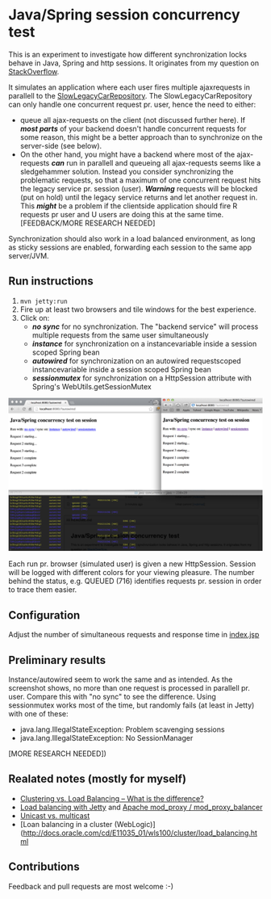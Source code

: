 # Java/Spring session concurrency test

This is an experiment to investigate how different synchronization locks behave in Java, Spring and http sessions.
It originates from my question on [StackOverflow](http://stackoverflow.com/questions/14890348/syncronizing-on-a-instance-variable-in-a-session-scoped-spring-bean-to-limit-con).

It simulates an application where each user fires multiple ajaxrequests in parallell to
the [SlowLegacyCarRepository](src/main/java/no/mobmad/SlowLegacyCarRepository.java). The SlowLegacyCarRepository can
only handle one concurrent request pr. user, hence the need to either:

* queue all ajax-requests on the client (not discussed further here). If ***most parts*** of your backend doesn't handle concurrent requests for some reason, this
might be a better approach than to synchronize on the server-side (see below).
* On the other hand, you might have a backend where most of the ajax-requests ***can*** run in parallell and queueing all
 ajax-requests seems like a sledgehammer solution. Instead you consider synchronizing the problematic requests, so that a maximum
 of one concurrent request hits the legacy service pr. session (user). ***Warning*** requests will be blocked (put on hold)
 until the legacy service returns and let another request in. This ***might*** be a problem if the clientside application
 should fire R requests pr user and U users are doing this at the same time. [FEEDBACK/MORE RESEARCH NEEDED]

Synchronization should also work in a load balanced environment, as long as sticky sessions are enabled, forwarding each
 session to the same app server/JVM.

## Run instructions

1. `mvn jetty:run`
2. Fire up at least two browsers and tile windows for the best experience.
3. Click on:
    * ***no sync*** for no synchronization. The "backend service" will process multiple requests from the same user simultaneously
    * ***instance*** for synchronization on a instancevariable inside a session scoped Spring bean
    * ***autowired*** for synchronization on an autowired requestscoped instancevariable inside a session scoped Spring bean
    * ***sessionmutex*** for synchronization on a HttpSession attribute with Spring's WebUtils.getSessionMutex

![](screenshot.png)

Each run pr. browser (simulated user) is given a new HttpSession. Session will be logged with different colors for
 your viewing pleasure. The number behind the status, e.g. QUEUED (716) identifies requests pr. session in order to
 trace them easier.

## Configuration
Adjust the number of simultaneous requests and response time in [index.jsp](src/main/webapp/index.jsp)

## Preliminary results
Instance/autowired seem to work the same and as intended. As the screenshot shows, no more than one
request is processed in parallell pr. user. Compare this with "no sync" to see the difference. Using sessionmutex
works most of the time, but randomly fails (at least in Jetty) with one of these:

* java.lang.IllegalStateException: Problem scavenging sessions
* java.lang.IllegalStateException: No SessionManager

[MORE RESEARCH NEEDED])

## Realated notes (mostly for myself)

* [Clustering vs. Load Balancing – What is the difference?](http://standardwisdom.com/softwarejournal/2009/09/clustering-vs-load-balancing-what-is-the-difference/)
* [Load balancing with Jetty](http://docs.codehaus.org/display/JETTY/Configuring+mod_proxy) and [Apache mod_proxy / mod_proxy_balancer](http://httpd.apache.org/docs/2.2/mod/mod_proxy_balancer.html)
* [Unicast vs. multicast](http://stackoverflow.com/questions/4338475/why-use-unicast-versus-multicast-in-weblogic-clusters)
* [Loan balancing in a cluster (WebLogic)](http://docs.oracle.com/cd/E11035_01/wls100/cluster/load_balancing.html

## Contributions
Feedback and pull requests are most welcome :-)
